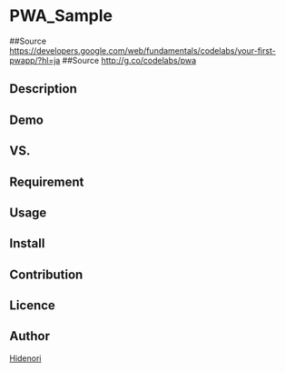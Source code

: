 PWA_Sample
====
##Source
https://developers.google.com/web/fundamentals/codelabs/your-first-pwapp/?hl=ja
##Source
http://g.co/codelabs/pwa
## Description

## Demo

## VS. 

## Requirement

## Usage

## Install

## Contribution

## Licence

## Author

[Hidenori](https://github.com/Hidenori0919Tanaka)